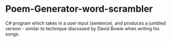 # Poem-Generator-word-scrambler
C# program which takes in a user input (sentence), and produces a jumbled version - similar to technique discussed by David Bowie when writing his songs.
